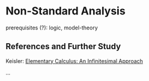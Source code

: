 # Non-Standard Analysis

prerequisites (?): logic, model-theory

## References and Further Study

Keisler: [Elementary Calculus: An Infinitesimal Approach](https://en.wikipedia.org/wiki/Elementary_Calculus:_An_Infinitesimal_Approach)

...

